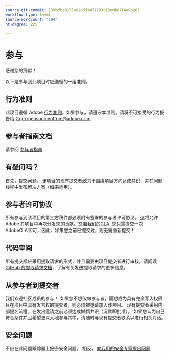 ```yaml
---
source-git-commit: 139bfba8155461ddf4471793c13e0b87f4a0b263
workflow-type: tm+mt
source-wordcount: '294'
ht-degree: 22%

---
```

# 参与

感谢您的贡献！

以下是参与到此项目时应遵循的一组准则。

## 行为准则

此项目遵循 Adobe [行为准则](code-of-conduct.md)。如果参与，请遵守本准则。请将不可接受的行为报告给
[Grp-opensourceoffice@adobe.com](mailto:Grp-opensourceoffice@adobe.com).

## 参与者指南文档

请参阅 [参与者指南](https://experienceleague.adobe.com/docs/contributor/contributor-guide/introduction.html).

## 有疑问吗？

首先，提交问题。 该项目的现有提交者致力于围绕项目方向达成共识，并在问题线程中发布解决方案（如果适用）。

## 参与者许可协议

所有参与到该项目的第三方稿件都必须附有签署的参与者许可协议。 这将允许 Adobe 在项目中再次分发您的贡献。[签署我们的CLA](http://opensource.adobe.com/cla.html). 您只需提交一次AdobeCLA即可，因此，如果您之前已提交过，则无需重新提交！

## 代码审阅

所有提交都应采用提取请求的形式，并且需要由项目提交者进行审核。请阅读 [GitHub 的提取请求文档](https://help.github.com/cn/articles/about-pull-requests/)，了解有关发送提取请求的更多信息。

<!--
Lastly, please follow the [pull request template](PULL_REQUEST_TEMPLATE.md) when
submitting a pull request!
-->

## 从参与者到提交者

我们欢迎社区成员的参与！ 如果您不想仅做参与者，而想成为具有完全写入权限且在项目中具有发言权的提交者，则必须被邀请加入该项目。 现有提交者采用内部提名流程，在发出邀请之前必须达成懒惰共识（沉默即批准）。 如果您认为自己符合条件并且希望更深入地参与其中，请随时与现有提交者联系以进行相关对话。

## 安全问题

不应在此问题跟踪器上报告安全问题。 相反， [向我们的安全专家提出问题](https://helpx.adobe.com/security/alertus.html)
